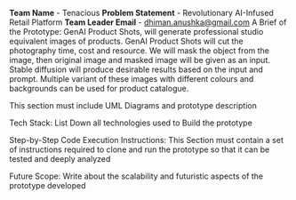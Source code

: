 **Team Name** - Tenacious
**Problem Statement** - Revolutionary AI-Infused Retail Platform
**Team Leader Email** - dhiman.anushka@gmail.com
A Brief of the Prototype:
GenAI Product Shots, will generate professional studio equivalent images of products.
GenAI Product Shots will cut the photography time, cost and resource.
We will mask the object from the image, then original image and masked image will be given as an input.
Stable diffusion will produce desirable results based on the input and prompt.
Multiple variant of these images with different colours and backgrounds can be used for product catalogue.

This section must include UML Diagrams and prototype description

Tech Stack:
List Down all technologies used to Build the prototype

Step-by-Step Code Execution Instructions:
This Section must contain a set of instructions required to clone and run the prototype so that it can be tested and deeply analyzed

Future Scope:
Write about the scalability and futuristic aspects of the prototype developed
